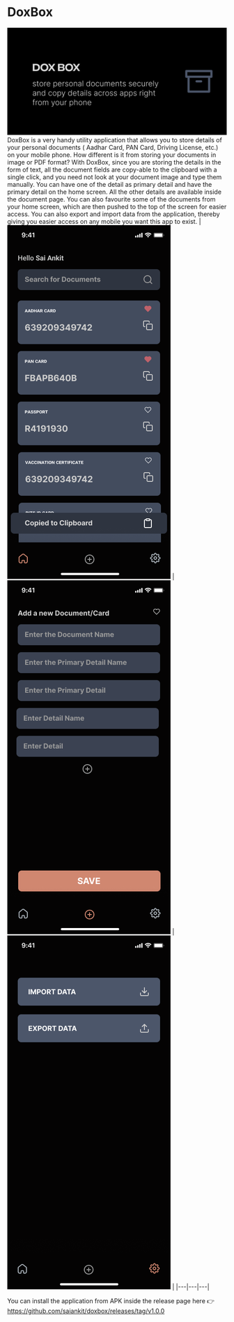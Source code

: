 # DoxBox

![1](screenshots/Showcase.png)
DoxBox is a very handy utility application that allows you to store details of your personal documents ( Aadhar Card, PAN Card, Driving License, etc.) on your mobile phone.
How different is it from storing your documents in image or PDF format?
With DoxBox, since you are storing the details in the form of text, all the document fields are copy-able to the clipboard with a single click, and you need not look at your document image and type them manually. You can have one of the detail as primary detail and have the primary detail on the home screen. All the other details are available inside the document page. You can also favourite some of the documents from your home screen, which are then pushed to the top of the screen for easier access. You can also export and import data from the application, thereby giving you easier access on any mobile you want this app to exist.
| ![1](screenshots/Home.png) | ![1](screenshots/Document.png) | ![1](screenshots/Settings.png) |
|---|---|---|

You can install the application from APK inside the release page here 👉 https://github.com/saiankit/doxbox/releases/tag/v1.0.0
